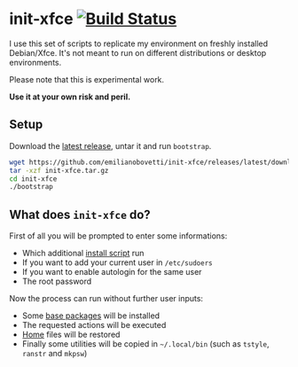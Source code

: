 # init-xfce [![Build Status](https://travis-ci.org/emilianobovetti/init-xfce.svg?branch=master)](https://travis-ci.org/emilianobovetti/init-xfce)

I use this set of scripts to replicate my environment on freshly installed Debian/Xfce. It's not meant to run on different distributions or desktop environments.

Please note that this is experimental work.

**Use it at your own risk and peril.**

## Setup

Download the [latest release](https://github.com/emilianobovetti/init-xfce/releases/latest/download/init-xfce.tar.gz), untar it and run `bootstrap`.

```bash
wget https://github.com/emilianobovetti/init-xfce/releases/latest/download/init-xfce.tar.gz
tar -xzf init-xfce.tar.gz
cd init-xfce
./bootstrap
```

## What does `init-xfce` do?

First of all you will be prompted to enter some informations:

- Which additional [install script](https://github.com/emilianobovetti/init-xfce/tree/master/installs) run
- If you want to add your current user in `/etc/sudoers`
- If you want to enable autologin for the same user
- The root password

Now the process can run without further user inputs:

- Some [base packages](https://github.com/emilianobovetti/init-xfce/blob/master/utils/install-base-packages) will be installed
- The requested actions will be executed
- [Home](https://github.com/emilianobovetti/init-xfce/tree/master/home) files will be restored
- Finally some utilities will be copied in `~/.local/bin` (such as `tstyle`, `ranstr` and `mkpsw`)
